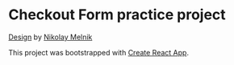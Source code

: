 # Checkout Form practice project

[Design](https://www.figma.com/file/jIpLWGyZHK8XQVjfFHYWGq/Daily-UI-Challenge-%23002.-Credit-Card-Checkout-(Community)?node-id=0%3A1) by [Nikolay Melnik](https://twitter.com/Nikolay_melnik)

This project was bootstrapped with [Create React App](https://github.com/facebook/create-react-app).
